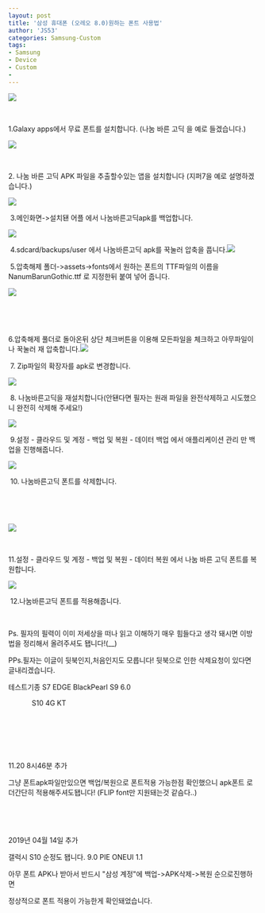 ```yaml
---
layout: post
title: '삼성 휴대폰 (오레오 8.0)원하는 폰트 사용법'
author: 'JS53'
categories: Samsung-Custom
tags:
- Samsung
- Device
- Custom
-
---
```



<script> location.href='https://cafe.naver.com/develoid/834110' ; </script>

<p><img src="https://cafeptthumb-phinf.pstatic.net/MjAxODExMTlfMjgx/MDAxNTQyNjM4NTMyNjMw.XEMLeRBfjPLS3WKiZlmLrQLzoU4DhQqbS7r45bUmJ24g.B7Z6XF-FWYFf_SB-4w1Gx4AhqGHq3LVhPykTMXtr-HIg.JPEG.cks5325/Screenshot_20181119-234054_Galaxy_Apps.jpg?type=w740"></p><p>&nbsp;</p><p>1.Galaxy apps에서 무료 폰트를 설치합니다. (나눔 바른 고딕 을 예로 들겠습니다.)</p><p><img src="https://cafeptthumb-phinf.pstatic.net/MjAxODExMTlfMTk1/MDAxNTQyNjM4NjQwMjkw.jaR5ZDAO3CBl3GjfFnu9v7G4SSzzvPhUtoX_1Go8WUgg.esRFfvmiEBd9JjWlLgKaQgyC0bF2k0StYbx6ocXsvuEg.JPEG.cks5325/Screenshot_20181119-234339_Google_Play_Store.jpg?type=w740"></p><p>&nbsp;</p><p>2. 나눔 바른 고딕 APK 파일을 추출할수있는 앱을 설치합니다 (지퍼7을 예로 설명하겠습니다.)</p><p><img src="https://cafeptthumb-phinf.pstatic.net/MjAxODExMTlfMjU1/MDAxNTQyNjM4NzY1NDA0.-rlZ5buAh701aXMKJ-G38gsB5OMsy_FoVI4ocfTMDvQg.0gQN_wJs6kmmDkbVE0tQrMt2TuHrTvPl5-4U3F-xQz4g.JPEG.cks5325/Screenshot_20181119-234541_Zipper.jpg?type=w740"></p><p>&nbsp;3.메인화면-&gt;설치됀 어플 에서 나눔바른고딕apk를 백업합니다.</p><p><img src="https://cafeptthumb-phinf.pstatic.net/MjAxODExMTlfODAg/MDAxNTQyNjM4ODk0MDUw.H0j25N7swrRKbycvPnRyWZA3c7K2EMfyOCiQuWL79nQg.X9v0V0AJ48KwoPpMhPAOsI4BwjCRaXIL1_decW6ZsN4g.JPEG.cks5325/Screenshot_20181119-234756_Zipper.jpg?type=w740"></p><p>&nbsp;4.sdcard/backups/user 에서 나눔바른고딕 apk를 꾹눌러 압축을 풉니다.<img src="https://cafeptthumb-phinf.pstatic.net/MjAxODExMTlfMTM1/MDAxNTQyNjM5MDI2Njk2.aC7RyaeHtD8Xk7Sx2fUtAE6OOXvOzR_IqNaBWBO7trUg.09b5cTq-W7riC4QtVka8qxlkpiUinYI8szTZeB4Uc6Yg.JPEG.cks5325/Screenshot_20181119-235015_Zipper.jpg?type=w740"></p><p>&nbsp;5.압축해제 폴더-&gt;assets-&gt;fonts에서 원하는 폰트의 TTF파일의 이름을 NanumBarunGothic.ttf 로 지정한뒤 붙여 넣어 줍니다.</p><p><img src="https://cafeptthumb-phinf.pstatic.net/MjAxODExMTlfMTc5/MDAxNTQyNjM5Mjc5OTAy.WUBWeL1ljG_hAn3fOiwBU1bfK0NZslai1_uhqRhjEIYg.l6XtZUCYouTeAmJEorJ-es_i6-0o9h0kEJF6RtYI1lEg.JPEG.cks5325/Screenshot_20181119-235430_Zipper.jpg?type=w740"></p><p>&nbsp;</p><p>&nbsp;</p><p>6.압축해제 풀더로 돌아온뒤 상단 체크버튼을 이용해 모든파일을 체크하고 아무파일이나 꾹눌러 재 압축합니다.<img src="https://cafeptthumb-phinf.pstatic.net/MjAxODExMTlfMTE3/MDAxNTQyNjM5MzMzNjE1.rA1hw824IyC9f90bbHbjR5S8aqvR1ET7RJqh5nZECpwg.A8o_WJ5xP2rXVWtfqWxfLD92mnJY8FpUsW_h8T3qOvMg.JPEG.cks5325/Screenshot_20181119-235518_Zipper.jpg?type=w740"></p><p>&nbsp;7. Zip파일의 확장자를 apk로 변경합니다.</p><p><img src="https://cafeptthumb-phinf.pstatic.net/MjAxODExMTlfMTEy/MDAxNTQyNjM5MzkxOTUz.am60eY39Jyrm-6o_FsHwDHoa7lyUtqW0rl-CewWULIAg.JAXfOaoHBEVXgJjsjQx8BFfvv7AT2xq9XTrVOKOvHSsg.JPEG.cks5325/Screenshot_20181119-235620_Package_installer.jpg?type=w740"></p><p>&nbsp;8. 나눔바른고딕을 재설치합니다(안됀다면 필자는 원래 파일을 완전삭제하고 시도했으니 완전히 삭제해 주세요!)</p><p><img src="https://cafeptthumb-phinf.pstatic.net/MjAxODExMTlfOTcg/MDAxNTQyNjM5NTI3MDY4.9tRrb5C5MKGWsuNe_gQq5vL4nmxvk_FD8MRuig6wXH4g.sUJykVl4P-abYN43uKzggGlHj6HaK0U3Ukx-jc9N5-sg.JPEG.cks5325/Screenshot_20181119-235834_Samsung_Cloud.jpg?type=w740"></p><p>&nbsp;9.설정 - 클라우드 및 계정 - 백업 및 복원 - 데이터 백업 에서 애플리케이션 관리 만 백업을 진행해줍니다.</p><p><img src="https://cafeptthumb-phinf.pstatic.net/MjAxODExMjBfMjM4/MDAxNTQyNjM5NjY0NTMx.nLcTlldV673aueYfJ56VkkeJq31hT5LpiX7tgDc5D_Mg.xyoRCBVss4Nb2Y5J-CtGt2H5-fzYd2vI-pIVxJuma_4g.JPEG.cks5325/Screenshot_20181120-000053_Settings.jpg?type=w740"></p><p>&nbsp;10. 나눔바른고딕 폰트를 삭제합니다.</p><p>&nbsp;</p><p>&nbsp;</p><p><img src="https://cafeptthumb-phinf.pstatic.net/MjAxODExMjBfMTk1/MDAxNTQyNjM5ODIzODIx.AL0JCTkcgqv286N6i5dEB2BC-Hic5ciRpRRrhR_2Tucg.e0xyLfr9eBIJ52kUPmUvo65ELkNXYlA2qkKPNkqCk-Ig.JPEG.cks5325/Screenshot_20181120-000329_Samsung_Cloud.jpg?type=w740"></p><p>&nbsp;</p><p>11.<span>설정 - 클라우드 및 계정 - 백업 및 복원 - 데이터 복원 에서 나눔 바른 고딕 폰트를 복원합니다.</span></p><p><span><img src="https://cafeptthumb-phinf.pstatic.net/MjAxODExMjBfMTcx/MDAxNTQyNjM5OTAyNzk4.f0Y1FVHBDTt8x87nBuGCbeacEi9dZRHwwnngA3SxM6Mg.x8FXTM_RyNdA6xV7dB7wPBO9KufKsrOL4QWIYvTzh8gg.JPEG.cks5325/Screenshot_20181120-000451_Settings.jpg?type=w740"></span></p><p>&nbsp;12.나눔바른고딕 폰트를 적용해줍니다.</p><p>&nbsp;</p><p>Ps. 필자의 필력이 이미 저세상을 떠나 읽고 이해하기 매우 힘들다고 생각 돼시면 이방법을 정리해서 올려주셔도 됍니다!(__)</p><p>PPs.필자는 이글이 뒷북인지,처음인지도 모릅니다! 뒷북으로 인한 삭제요청이 있다면 글내리겠습니다.</p><p>테스트기종 S7 EDGE BlackPearl S9 6.0</p><p>&nbsp; &nbsp; &nbsp; &nbsp; &nbsp; &nbsp; S10 4G KT</p><p>&nbsp;</p><p>&nbsp;</p><p>&nbsp;</p><p>11.20 8시46분 추가</p><p>그냥 폰트apk파일만있으면 백업/복원으로 폰트적용 가능한점 확인했으니 <span>apk폰트 로 더간단히 적용해주셔도됍니다! (FLIP font만 지원돼는것 같슴다..)</span></p><p>&nbsp;</p><p>&nbsp;</p><p>2019년 04월 14일 추가</p><p>갤럭시 S10 순정도 됍니다. 9.0 PIE ONEUI 1.1</p><p>아무 폰트 APK나 받아서 반드시 "삼성 계정"에 백업-&gt;APK삭제-&gt;복원 순으로진행하면</p><p>정상적으로 폰트 적용이 가능한게 확인돼었습니다.</p><p>&nbsp;</p><p>&nbsp;</p><p>&nbsp;</p><p>&nbsp;</p><p>&nbsp;</p><b><p>&nbsp;</p><b><p>&nbsp;</p><p>&nbsp;</p><p>&nbsp;</p><p>&nbsp;</p>
